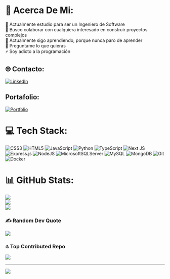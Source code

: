 # 💫 Acerca De Mi:
🔭 Actualmente estudio para ser un Ingeniero de Software<br> 🚀 Busco colaborar con cualquiera interesado en construir proyectos complejos<br>🌱 Actualmente sigo aprendiendo, porque nunca paro de aprender<br>💬 Preguntame lo que quieras<br>⚡ Soy adicto a la programación

## 🌐 Contacto:
[![LinkedIn](https://img.shields.io/badge/LinkedIn-%230077B5.svg?logo=linkedin&logoColor=white)](https://linkedin.com/in/antony-huerto) 

##  Portafolio:
[![Portfolio](https://img.shields.io/badge/Portfolio-%23000000.svg?style=for-the-badge&logo=firefox&logoColor=#FF7139)](https://tonyhuerto-portfolio.netlify.app/)

# 💻 Tech Stack:
![CSS3](https://img.shields.io/badge/css3-%231572B6.svg?style=for-the-badge&logo=css3&logoColor=white) ![HTML5](https://img.shields.io/badge/html5-%23E34F26.svg?style=for-the-badge&logo=html5&logoColor=white) ![JavaScript](https://img.shields.io/badge/javascript-%23323330.svg?style=for-the-badge&logo=javascript&logoColor=%23F7DF1E)  ![Python](https://img.shields.io/badge/python-3670A0?style=for-the-badge&logo=python&logoColor=ffdd54)  ![TypeScript](https://img.shields.io/badge/typescript-%23007ACC.svg?style=for-the-badge&logo=typescript&logoColor=white) ![Next JS](https://img.shields.io/badge/Next-black?style=for-the-badge&logo=next.js&logoColor=white) ![Express.js](https://img.shields.io/badge/express.js-%23404d59.svg?style=for-the-badge&logo=express&logoColor=%2361DAFB) ![NodeJS](https://img.shields.io/badge/node.js-6DA55F?style=for-the-badge&logo=node.js&logoColor=white) ![MicrosoftSQLServer](https://img.shields.io/badge/Microsoft%20SQL%20Server-CC2927?style=for-the-badge&logo=microsoft%20sql%20server&logoColor=white) ![MySQL](https://img.shields.io/badge/mysql-4479A1.svg?style=for-the-badge&logo=mysql&logoColor=white) ![MongoDB](https://img.shields.io/badge/MongoDB-%234ea94b.svg?style=for-the-badge&logo=mongodb&logoColor=white) ![Git](https://img.shields.io/badge/git-%23F05033.svg?style=for-the-badge&logo=git&logoColor=white) ![Docker](https://img.shields.io/badge/docker-%230db7ed.svg?style=for-the-badge&logo=docker&logoColor=white) 

# 📊 GitHub Stats:
![](https://github-readme-stats.vercel.app/api?username=tonylex12&theme=radical&hide_border=false&include_all_commits=true&count_private=false)<br/>
![](https://nirzak-streak-stats.vercel.app/?user=tonylex12&theme=radical&hide_border=false)<br/>
![](https://github-readme-stats.vercel.app/api/top-langs/?username=tonylex12&theme=radical&hide_border=false&include_all_commits=true&count_private=false&layout=compact)

### ✍️ Random Dev Quote
![](https://quotes-github-readme.vercel.app/api?type=horizontal&theme=radical)

### 🔝 Top Contributed Repo
![](https://github-contributor-stats.vercel.app/api?username=tonylex12&limit=5&theme=radical&combine_all_yearly_contributions=true)

---
[![](https://visitcount.itsvg.in/api?id=tonylex12&icon=0&color=0)](https://visitcount.itsvg.in)
